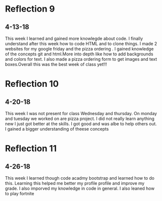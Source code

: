 # Reflection 9
## 4-13-18
This week I learned and gained more knowlegde about code. I finally understand after this week how to code HTML and to clone things. I made 2 websites for my google friday and  the pizza ordering . I gained knowledge of the concepts git and html.More into depth like how to add backgrounds and colors for text.  I also made a pizza ordering form to get images and text boxes.Overall this was the best week of class yet!!!

# Reflection 10
## 4-20-18
This week I was not present for class Wednesday and thursday. On monday and tuesday we worked on are pizza project. I did not really learn anything new I just got better at the skills. I got good and was albe to help others out. I gained a bigger understanding of theese concepts

# Reflection 11
## 4-26-18
This week I learned though code acadmy bootstrap and learned how to do this. Learning this helped me better my profile profile and improve my grade. I also imporved my knowledge in code in general. I also leaned how to play fortnite

